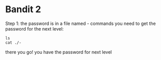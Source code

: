 # Bandit 2

Step 1:
the password is in a file named - commands you need to get the password for the next level:

```
ls
cat ./-
```

there you go! you have the password for next level
